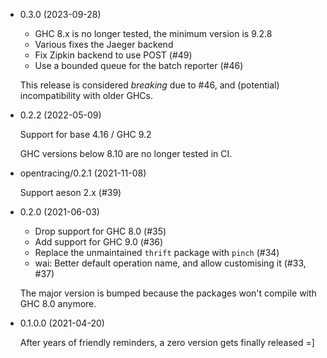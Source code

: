 * 0.3.0 (2023-09-28)

  - GHC 8.x is no longer tested, the minimum version is 9.2.8
  - Various fixes the Jaeger backend
  - Fix Zipkin backend to use POST (#49)
  - Use a bounded queue for the batch reporter (#46)

  This release is considered _breaking_ due to #46, and (potential)
  incompatibility with older GHCs.

* 0.2.2 (2022-05-09)

  Support for base 4.16 / GHC 9.2

  GHC versions below 8.10 are no longer tested in CI.

* opentracing/0.2.1 (2021-11-08)

  Support aeson 2.x (#39)

* 0.2.0 (2021-06-03)

  - Drop support for GHC 8.0 (#35)
  - Add support for GHC 9.0 (#36)
  - Replace the unmaintained `thrift` package with `pinch` (#34)
  - wai: Better default operation name, and allow customising it (#33, #37)

  The major version is bumped because the packages won't compile with GHC 8.0
  anymore.

* 0.1.0.0 (2021-04-20)

  After years of friendly reminders, a zero version gets finally released =]
